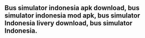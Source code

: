 ## Bus simulator indonesia apk download, bus simulator indonesia mod apk, bus simulator Indonesia livery download, bus simulator Indonesia.

